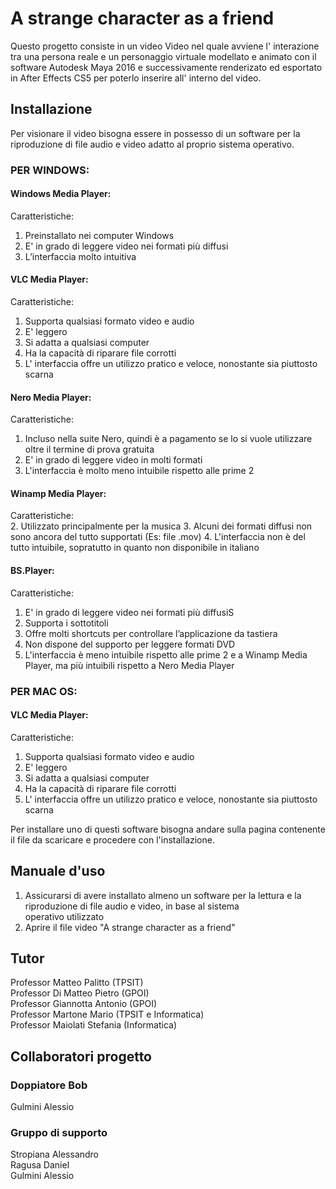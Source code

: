# A strange character as a friend
Questo progetto consiste in un video Video nel quale avviene l' interazione tra una persona reale e un personaggio virtuale modellato e animato con il software Autodesk Maya 2016 e successivamente renderizato ed esportato in After Effects CS5 per poterlo inserire all' interno del video.


## Installazione
Per visionare il video bisogna essere in possesso di un software per la riproduzione di file audio e video adatto al proprio sistema operativo.


### PER WINDOWS:

#### Windows Media Player:
Caratteristiche:
  1. Preinstallato nei computer Windows
  3. E' in grado di leggere video nei formati più diffusi
  2. L’interfaccia molto intuitiva 

#### VLC Media Player:
Caratteristiche:
  1. Supporta qualsiasi formato video e audio
  2. E' leggero
  3. Si adatta a qualsiasi computer
  4. Ha la capacità di riparare file corrotti
  5. L' interfaccia offre un utilizzo pratico e veloce, nonostante sia piuttosto scarna

#### Nero Media Player:
Caratteristiche:
  1. Incluso nella suite Nero, quindi è a pagamento se lo si vuole utilizzare oltre il termine di prova gratuita
  2. E' in grado di leggere video in molti formati
  3. L'interfaccia è molto meno intuibile rispetto alle prime 2

#### Winamp Media Player:
Caratteristiche:  
  2. Utilizzato principalmente per la musica
  3. Alcuni dei formati diffusi non sono ancora del tutto supportati (Es: file .mov)
  4. L'interfaccia non è del tutto intuibile, sopratutto in quanto non disponibile in italiano

#### BS.Player:
Caratteristiche:
  1. E' in grado di leggere video nei formati più diffusiS
  2. Supporta i sottotitoli
  3. Offre molti shortcuts per controllare l’applicazione da tastiera
  4. Non dispone del supporto per leggere formati DVD
  5. L'interfaccia è meno intuibile rispetto alle prime 2 e a Winamp Media Player, ma più intuibili rispetto a Nero Media Player


### PER MAC OS:

#### VLC Media Player:
Caratteristiche:
  1. Supporta qualsiasi formato video e audio
  2. E' leggero
  3. Si adatta a qualsiasi computer
  4. Ha la capacità di riparare file corrotti
  5. L' interfaccia offre un utilizzo pratico e veloce, nonostante sia piuttosto scarna

Per installare uno di questi software bisogna andare sulla pagina contenente il file da scaricare e procedere con l'installazione.

## Manuale d'uso
1. Assicurarsi di avere installato almeno un software per la lettura e la riproduzione di file audio e video, in base al sistema     
   operativo utilizzato
2. Aprire il file video "A strange character as a friend"

## Tutor
Professor Matteo Palitto (TPSIT)       
Professor Di Matteo Pietro (GPOI)           
Professor Giannotta Antonio (GPOI)          
Professor Martone Mario (TPSIT e Informatica)         
Professor Maiolati Stefania (Informatica)          


## Collaboratori progetto
### Doppiatore Bob
Gulmini Alessio<br>

### Gruppo di supporto
Stropiana Alessandro<br>
Ragusa Daniel<br>
Gulmini Alessio<br>

